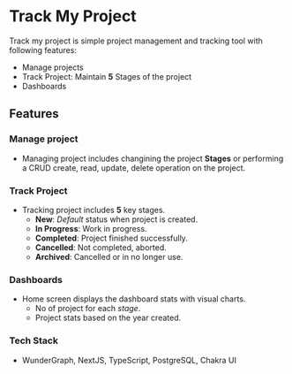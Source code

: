 # Track My Project

Track my project is simple project management and tracking tool with following features:

- Manage projects
- Track Project: Maintain **5** Stages of the project
- Dashboards

## Features

### Manage project

- Managing project includes changining the project **Stages** or performing a CRUD create, read, update, delete operation on the project.

### Track Project

- Tracking project includes **5** key stages.
  - **New**: _Default_ status when project is created.
  - **In Progress**: Work in progress.
  - **Completed**: Project finished successfully.
  - **Cancelled**: Not completed, aborted.
  - **Archived**: Cancelled or in no longer use.

### Dashboards

- Home screen displays the dashboard stats with visual charts.
  - No of project for each _stage_.
  - Project stats based on the year created.

### Tech Stack

- WunderGraph, NextJS, TypeScript, PostgreSQL, Chakra UI
